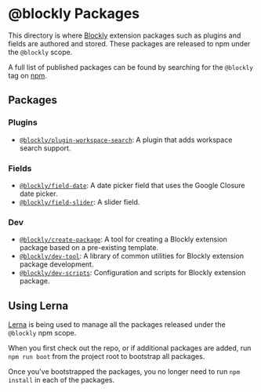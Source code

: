 # @blockly Packages

This directory is where [Blockly](http://github.com/google/blockly) extension
packages such as plugins and fields are authored and stored. These packages are
released to npm under the ``@blockly`` scope.

A full list of published packages can be found by searching for the ``@blockly``
tag on [npm](https://www.npmjs.com/search?q=%40blockly).

## Packages

### Plugins

- [``@blockly/plugin-workspace-search``](plugins/workspace-search/): A plugin
that adds workspace search support.

### Fields

- [``@blockly/field-date``](fields/field-date/): A date picker field that uses
the Google Closure date picker.
- [``@blockly/field-slider``](fields/field-slider/): A slider field.

### Dev

- [``@blockly/create-package``](dev/create/): A tool for creating a Blockly
extension package based on a pre-existing template.
- [``@blockly/dev-tool``](dev/tools/): A library of common utilities for Blockly
extension package development.
- [``@blockly/dev-scripts``](dev/scripts/): Configuration and scripts for
Blockly extension package.


## Using Lerna

[Lerna](https://lerna.js.org/) is being used to manage all the packages released
under the ``@blockly`` npm scope.

When you first check out the repo, or if additional packages are added, run
``npm run boot`` from the project root to bootstrap all packages.

Once you've bootstrapped the packages, you no longer need to run ``npm install``
in each of the packages.
